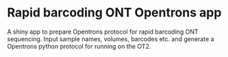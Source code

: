 # Rapid barcoding ONT Opentrons app
A shiny app to prepare Opentrons protocol for rapid barcoding ONT sequencing.
Input sample names, volumes, barcodes etc. and generate a Opentrons python protocol for running on the OT2.
